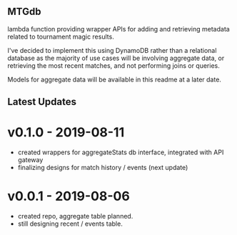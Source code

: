 ## MTGdb

lambda function providing wrapper APIs for adding and retrieving metadata related to tournament magic results.

I've decided to implement this using DynamoDB rather than a relational database as the majority of use cases will be involving aggregate data, or retrieving the most recent matches, and not performing joins or queries.

Models for aggregate data will be available in this readme at a later date.

## Latest Updates

# v0.1.0 - 2019-08-11

* created wrappers for aggregateStats db interface, integrated with API gateway
* finalizing designs for match history / events (next update)

# v0.0.1 - 2019-08-06

* created repo, aggregate table planned.
* still designing recent / events table.
